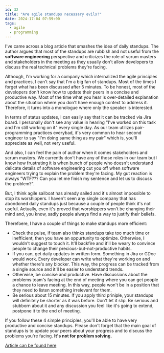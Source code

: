 ```yaml
---
id: 32
title: "Are agile standups necessary evils?"
date: 2024-17-04 07:59:00
tags:
  - agile
  - programming
---
```


I've came across a blog article that smashes the idea of daily standups. The author argues that most of the standups are rubbish and not useful from the **software engineering** perspective and criticizes the role of scrum masters and stakeholders in the meeting as they usually don't allow developers to discuss the real technical problems they're facing. 

Although, I'm working for a company which internalized the agile principles and practices, I can't say that I'm a big fan of standups. Most of the times I forget what has been discussed after 5 minutes. To be honest, most of the developers don't know how to update their peers in a concise and productive way. Most of the time what you hear is over-detailed explanation about the situation where you don't have enough context to address it. Therefore, it turns into a monologue where only the speaker is interested.

In terms of status updates, I can easily say that it can be tracked via Jira board. I personally don't see any value in hearing "I've worked on this task and I'm still working on it" every single day. As our team utilizes pair-programming practices everybad, it's very common to hear second engineer to say "I'm doing same thing as my pair" which is, you'll appreciate as well, not very useful.

And also, I can feel the pain of author when it comes stakeholders and scrum masters. We currently don't have any of those roles in our team but I know how frustrating it is when bunch of people who doesn't understand delicate details of software engineering cut you off when software engineers trying to explain the problem they're facing. My gut reaction is always "WTF??? Can you let me finish my sentence and let us to discuss the problem?".

But, I think agile sailboat has already sailed and it's almost impossible to stop its worshippers. I haven't seen any single company that has abondoned daily standups just because a couple of people think it's not useful. Actually, even it's proved that worshippers won't be changing their mind and, you know, sadly people always find a way to justify their beliefs.

Therefoere, I have a couple of things to make standups more efficient:

- Check the pulse, if team also thinks standups take too much time or inefficient, then you have an oppurtunity to optimize. Otherwise, I wouldn't suggest to touch it. It'll backfire and it'll be weary to convince people to change their precious-but-not-productive habits.
- If you can, get daily updates in written form. Something in Jira or GDoc would work. Every developer can write what they're working on and whether there's any blocker. This way, the progress can be tracked from a single source and it'll be easier to understand trends.
- Otherwise, be concise and productive. Have discussions about the problems team's facing at the end of meeting where you can get people a chance to leave meeting. In this way, people won't be in a position that they need to listen something irrelevant for them. 
- Be serious about 15 minutes. If you apply third priniple, your standups will definitely be shorter as it was before. Don't let it slip. Be serious and stubborn about it and any discussion you feel like it's going to extend, postpone it to the end of meeting.


If you follow these 4 simple principles, you'll be able to have very productive and concise standups. Please don't forget that the main goal of standups is to update your peers about your progress and to discuss the problems you're facing. **It's not for problem solving.** 


[Article can be found here](https://www.lloydatkinson.net/posts/2024/some-thoughts-as-i-sit-here-in-another-standup/?utm_source=tldrwebdev)